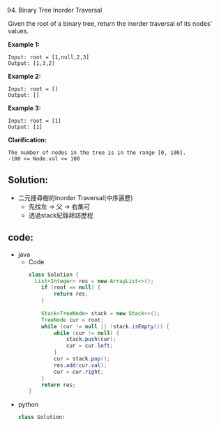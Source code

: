 94. Binary Tree Inorder Traversal


Given the root of a binary tree, return the inorder traversal of its nodes' values.

 

<!-- **Note:**  -->

**Example 1:**
```
Input: root = [1,null,2,3]
Output: [1,3,2]
```

**Example 2:**
```
Input: root = []
Output: []
```

**Example 3:**
```
Input: root = [1]
Output: [1]
```

**Clarification:**
```
The number of nodes in the tree is in the range [0, 100].
-100 <= Node.val <= 100
```

## Solution:
- 二元搜尋樹的Inorder Traversal(中序遍歷)
  - 先找左 -> 父 -> 右集可
  - 透過stack紀錄拜訪歷程

## code:

- java
  - Code
    ```java
    class Solution {
      List<Integer> res = new ArrayList<>();
        if (root == null) {
            return res;
        }
        
        Stack<TreeNode> stack = new Stack<>();
        TreeNode cur = root;
        while (cur != null || !stack.isEmpty()) {
            while (cur != null) {
                stack.push(cur);
                cur = cur.left;
            }
            cur = stack.pop();
            res.add(cur.val);
            cur = cur.right;
        }
        return res;     
    }
    ```
- python
    ```py
    class Solution:
        
    ```
